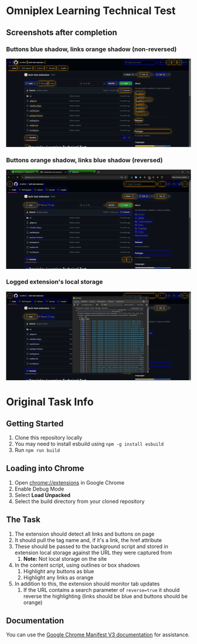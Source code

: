 # Omniplex Learning Technical Test

## Screenshots after completion

### Buttons blue shadow, links orange shadow (non-reversed) 
![Buttons blue shadow, links orange shadow (non-reversed)](screenshots/omniplex-ext-normal.png)

### Buttons orange shadow, links blue shadow (reversed) 
![Logged extension's local storage](screenshots/omniplex-ext-reversed.png)

### Logged extension's local storage
![Logged extension's local storage](screenshots/omniplex-ext-logged-storage.png)

# Original Task Info
## Getting Started

1. Clone this repository locally
2. You may need to install esbuild using `npm -g install esbuild`
3. Run `npm run build`

## Loading into Chrome

1. Open [chrome://extensions](chrome://extensions) in Google Chrome
2. Enable Debug Mode
3. Select **Load Unpacked**
4. Select the build directory from your cloned repository

## The Task

1. The extension should detect all links and buttons on page
2. It should pull the tag name and, if it's a link, the href attribute
3. These should be passed to the background script and stored in extension local storage against the URL they were captured from
   1. **Note:** Not local storage on the site
4. In the content script, using outlines or box shadows
   1. Highlight any buttons as blue
   2. Highlight any links as orange
5. In addition to this, the extension should monitor tab updates
   1. If the URL contains a search parameter of `reverse=true` it should reverse the highlighting (links should be blue and buttons should be orange)

## Documentation

You can use the [Google Chrome Manifest V3 documentation](https://developer.chrome.com/docs/extensions/reference/api) for assistance.
